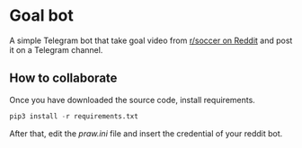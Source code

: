 # Goal bot

A simple Telegram bot that take goal video from [r/soccer on Reddit](https://www.reddit.com/r/soccer) and post it on a Telegram channel.

## How to collaborate
Once you have downloaded the source code, install requirements. 
``` python
pip3 install -r requirements.txt
```

After that, edit the *praw.ini* file and insert the credential of your reddit bot.


